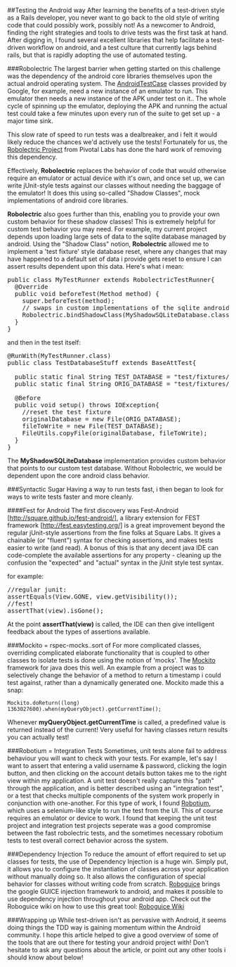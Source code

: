 ##Testing the Android way
After learning the benefits of a test-driven style as a Rails developer, you never want to go back to the old style of writing code that could possibly work, possibly not! As a newcomer to Android, finding the right strategies and tools to drive tests was the first task at hand. After digging in, I found several excellent libraries that help facilitate a test-driven workflow on android, and a test culture that currently lags behind rails, but that is rapidly adopting the use of automated testing.

###Robolectric
The largest barrier when getting started on this challenge was the dependency of the android core libraries themselves upon the actual android operating system. The [AndroidTestCase](http://developer.android.com/reference/android/test/AndroidTestCase.html) classes provided by Google, for example, need a new instance of an emulator to run.
This emulator then needs a new instance of the APK under test on it.. The whole cycle of spinning up the emulator, deploying the APK and running the actual test could take a few minutes upon every run of the suite to get set up - a major time sink.

This slow rate of speed to run tests was a dealbreaker, and i felt it would likely reduce the chances we'd actively use the tests! Fortunately for us, the [Robolectric Project](http://pivotal.github.io/robolectric/) from Pivotal Labs has done the hard work of removing this dependency. 

Effectively, **Robolectric** replaces the behavior of code that would otherwise require an emulator or actual device with it's own, and once set up, we can write jUnit-style tests against our classes without needing the baggage of the emulator! It does this using so-called "Shadow Classes", mock implementations of android core libraries. 

**Robolectric** also goes further than this, enabling you to provide your own custom behavior for these shadow classes! This is extremely helpful for custom test behavior you may need. For example, my current project depends upon loading large sets of data to the sqlite database managed by android. Using the "Shadow Class" notion, **Robolectric** allowed me to implement a 'test fixture' style database reset, where any changes that may have happened to a default set of data i provide gets reset to ensure I can assert results dependent upon this data. Here's what i mean:

<pre>
public class MyTestRunner extends RobolectricTestRunner{
  @Override
  public void beforeTest(Method method) {
    super.beforeTest(method);
    // swaps in custom implementations of the sqlite android database class.
    Robolectric.bindShadowClass(MyShadowSQLiteDatabase.class);
  }
}
</pre>

and then in the test itself:
<pre>
@RunWith(MyTestRunner.class)
public class TestDatabaseStuff extends BaseAttTest{

  public static final String TEST_DATABASE = "test/fixtures/test_database.s3db";
  public static final String ORIG_DATABASE = "test/fixtures/test_database.orig";

  @Before
  public void setup() throws IOException{
    //reset the test fixture
    originalDatabase = new File(ORIG_DATABASE);
    fileToWrite = new File(TEST_DATABASE);
    FileUtils.copyFile(originalDatabase, fileToWrite);
  }
}
</pre>

The **MyShadowSQLiteDatabase** implementation provides custom behavior that points to our custom test database. 
Without Robolectric, we would be dependent upon the core android class behavior.

###Syntactic Sugar
Having a way to run tests fast, i then began to look for ways to write tests faster and more cleanly. 

####Fest for Android
The first discovery was Fest-Android [http://square.github.io/fest-android/], a library extension for FEST framework [http://fest.easytesting.org/] is a great improvement beyond the regular jUnit-style assertions from the fine folks at Square Labs. It gives a chainable (or "fluent") syntax for checking  assertions, and makes tests easier to write (and read). A bonus of this is that any decent java IDE can code-complete the available assertions for any property - cleaning up the confusion the "expected" and "actual" syntax in the jUnit style test syntax.

for example:
<pre>
//regular junit:
assertEquals(View.GONE, view.getVisibility());
//fest!
assertThat(view).isGone();
</pre>

At the point **assertThat(view)** is called, the IDE can then give intelligent feedback about the types of assertions available.

###Mockito = rspec-mocks..sort of
For more complicated classes, overriding complicated elaborate functionality that is coupled to other classes to isolate tests is done using the notion of 'mocks'.
The [Mockito](https://code.google.com/p/mockito/) framework for java does this well. An example from a project was to selectively change the behavior of a method to return a timestamp i could test against, rather than a dynamically generated one. Mockito made this a snap:

`Mockito.doReturn((long) 1363027600).when(myQueryObject).getCurrentTime();`

Whenever **myQueryObject.getCurrentTime** is called, a predefined value is returned instead of the current! Very useful for having classes return results you can actually test!

###Robotium = Integration Tests
Sometimes, unit tests alone fail to address behaviour you will want to check with your tests. 
For example, let's say I want to assert that entering a valid username & password, clicking the login button, and then clicking on the account details button takes me to the right view within my application. A unit test doesn't really capture this "path" through the application, and is better described using an "integration test", or a test that checks multiple components of the system work properly in conjunction with one-another. For this type of work, I found [Robotium](https://code.google.com/p/robotium/), which uses a selenium-like style to run the test from the UI. This of course requires an emulator or device to work. I found that keeping the unit test project and integration test projects seperate was a good compromise between the fast robolectric tests, and the sometimes necessary robotium tests to test overall correct behavior across the system.

###Dependency Injection
To reduce the amount of effort required to set up classes for tests, the use of Dependency Injection is a huge win. Simply put, it allows you to configure the instantiation of classes across your application without manually doing so. It also allows the configuration of special behavior for classes without writing code from scratch. [Roboguice](https://github.com/roboguice/roboguice) brings the google GUICE injection framework to android, and makes it possible to use dependency injection throughout your android app. Check out the Roboguice wiki on how to use this great tool: [Roboguice Wiki](https://github.com/roboguice/roboguice/wiki)


###Wrapping up
While test-driven isn't as pervasive with Android, it seems doing things the TDD way is gaining momentum within the Android community. I hope this article helped to give a good overview of some of the tools that are out there for testing your android project with! Don't hesitate to ask any questions about the article, or point out any other tools i should know about below!